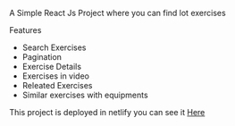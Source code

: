 A Simple React Js Project where you can find lot exercises

Features
 - Search Exercises
 - Pagination
 - Exercise Details
 - Exercises in video
 - Releated Exercises
 - Similar exercises with equipments

This project is deployed in netlify you can see it [Here](https://exerciso.netlify.app/)